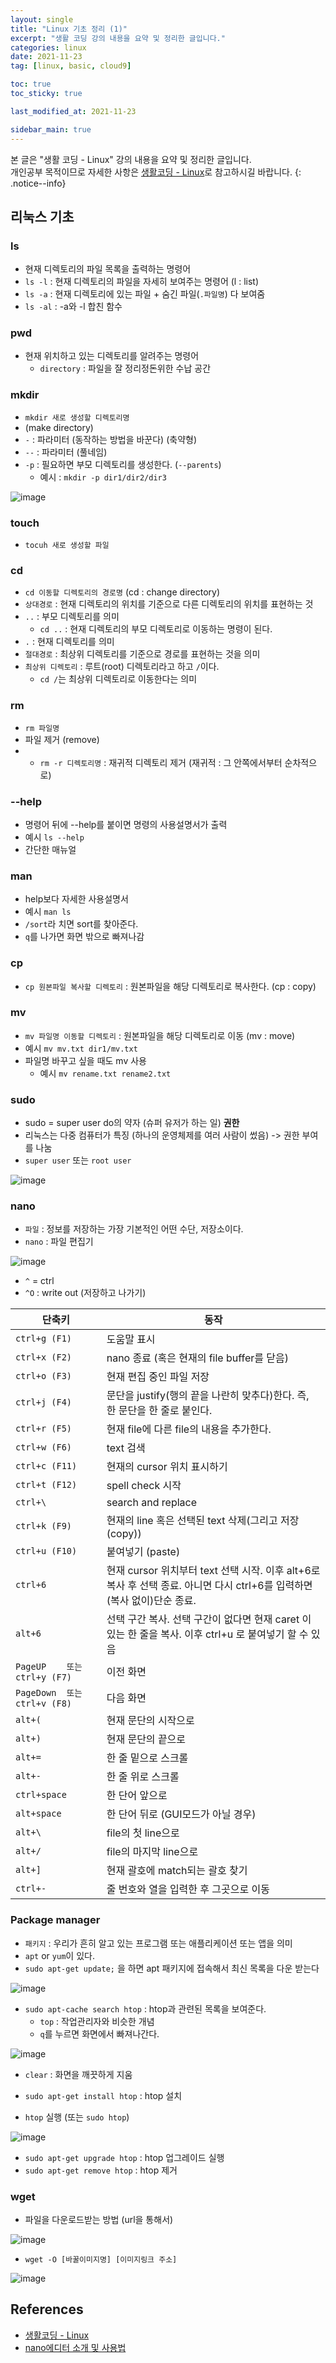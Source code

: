 ```yaml
---
layout: single
title: "Linux 기초 정리 (1)"
excerpt: "생활 코딩 강의 내용을 요약 및 정리한 글입니다."
categories: linux 
date: 2021-11-23
tag: [linux, basic, cloud9]

toc: true
toc_sticky: true

last_modified_at: 2021-11-23

sidebar_main: true
---
```


본 글은 "생활 코딩 - Linux" 강의 내용을 요약 및 정리한 글입니다. <br> 개인공부 목적이므로 자세한 사항은 [생활코딩 - Linux](https://www.inflearn.com/course/%EC%83%9D%ED%99%9C%EC%BD%94%EB%94%A9-%EB%A6%AC%EB%88%85%EC%8A%A4-%EA%B0%95%EC%A2%8C#curriculum)로 참고하시길 바랍니다.
{: .notice--info}

## 리눅스 기초 

### ls

- 현재 디렉토리의 파일 목록을 출력하는 명령어
- `ls -l` : 현재 디렉토리의 파일을 자세히 보여주는 명령어 (l : list)
- `ls -a` : 현재 디렉토리에 있는 파일 + 숨긴 파일(`.파일명`) 다 보여줌
- `ls -al` : -a와 -l 합친 함수

### pwd 

- 현재 위치하고 있는 디렉토리를 알려주는 명령어
  - `directory` : 파일을 잘 정리정돈위한 수납 공간

### mkdir

- `mkdir 새로 생성할 디렉토리명`
- (make directory)
- `-` : 파라미터 (동작하는 방법을 바꾼다) (축약형)
- `--` : 파라미터 (풀네임)
- `-p` : 필요하면 부모 디렉토리를 생성한다. (`--parents`)
  - 예시 : `mkdir -p dir1/dir2/dir3`

![image](https://user-images.githubusercontent.com/78655692/142976212-add56922-2b1d-44e5-aff8-9f9d8d9eccb1.png)

### touch

- `tocuh 새로 생성할 파일`

### cd

- `cd 이동할 디렉토리의 경로명` (cd : change directory)
- `상대경로` : 현재 디렉토리의 위치를 기준으로 다른 디렉토리의 위치를 표현하는 것
- `..` : 부모 디렉토리를 의미
  - `cd ..` : 현재 디렉토리의 부모 디렉토리로 이동하는 명령이 된다.
- `.` : 현재 디렉토리를 의미
- `절대경로` : 최상위 디렉토리를 기준으로 경로를 표현하는 것을 의미
- `최상위 디렉토리` : 루트(root) 디렉토리라고 하고 `/`이다.
  - `cd /`는 최상위 디렉토리로 이동한다는 의미

### rm

- `rm 파일명`
- 파일 제거 (remove)
- - `rm -r 디렉토리명` : 재귀적 디렉토리 제거 (재귀적 : 그 안쪽에서부터 순차적으로)

### --help

- 명령어 뒤에 --help를 붙이면 명령의 사용설명서가 출력
- 예시 `ls --help`
- 간단한 매뉴얼

### man 

- help보다 자세한 사용설명서
- 예시 `man ls`
- `/sort`라 치면 sort를 찾아준다. 
- `q`를 나가면 화면 밖으로 빠져나감

### cp 

- `cp 원본파일 복사할 디렉토리` : 원본파일을 해당 디렉토리로 복사한다. (cp : copy)

### mv

- `mv 파일명 이동할 디렉토리` : 원본파일을 해당 디렉토리로 이동 (mv : move)
- 예시 `mv mv.txt dir1/mv.txt`
- 파일명 바꾸고 싶을 때도 mv 사용
  - 예시 `mv rename.txt rename2.txt`

### sudo 

- sudo = super user do의 약자 (슈퍼 유저가 하는 일) **권한**
- 리눅스는 다중 컴퓨터가 특징 (하나의 운영체제를 여러 사람이 썼음) -> 권한 부여를 나눔
- `super user` 또는 `root user`

![image](https://user-images.githubusercontent.com/78655692/142977414-1280c4e0-91b3-46f2-b80d-0d306f7b416b.png)

### nano 

- `파일` : 정보를 저장하는 가장 기본적인 어떤 수단, 저장소이다.
- `nano` : 파일 편집기

![image](https://user-images.githubusercontent.com/78655692/142979879-ec660bd2-061a-402c-9c6f-9d0f6eae08d7.png)

- `^` = ctrl
- `^O` : write out (저장하고 나가기)

|단축키|동작|
|---|---|
|`ctrl+g (F1)`|	도움말 표시	|
|`ctrl+x (F2)`|	nano 종료 (혹은 현재의 file buffer를 닫음)	|
|`ctrl+o (F3)`|	현재 편집 중인 파일 저장	|
|`ctrl+j (F4)`|	문단을 justify(행의 끝을 나란히 맞추다)한다. 즉, 한 문단을 한 줄로 붙인다.	|
|`ctrl+r (F5)`|	현재 file에 다른 file의 내용을 추가한다.	|
|`ctrl+w (F6)`|	text 검색	|
|`ctrl+c (F11)`|	현재의 cursor 위치 표시하기	|
|`ctrl+t (F12)`|	spell check 시작|	
|`ctrl+\`|search and replace	|
|`ctrl+k (F9)`|	현재의 line 혹은 선택된 text 삭제(그리고 저장(copy))	|
|`ctrl+u (F10)`|	붙여넣기 (paste)	|
|`ctrl+6`|현재 cursor 위치부터 text 선택 시작. 이후 alt+6로 복사 후 선택 종료. 아니면 다시 ctrl+6를 입력하면 (복사 없이)단순 종료.	|
|`alt+6	`|선택 구간 복사. 선택 구간이 없다면 현재 caret 이 있는 한 줄을 복사. 이후 ctrl+u 로 붙여넣기 할 수 있음	|
|`PageUP	또는 ctrl+y (F7) `|이전 화면	|
|`PageDown	또는 ctrl+v (F8)`| 다음 화면	|
|`alt+(	`|현재 문단의 시작으로|	
|`alt+)	`|현재 문단의 끝으로	|
|`alt+=	`|한 줄 밑으로 스크롤|	
|`alt+-	`|한 줄 위로 스크롤	|
|`ctrl+space`|한 단어 앞으로	|
|`alt+space`|한 단어 뒤로 (GUI모드가 아닐 경우)	|
|`alt+\	`|file의 첫 line으로	|
|`alt+/	`|file의 마지막 line으로	|
|`alt+]	`|현재 괄호에 match되는 괄호 찾기	|
|`ctrl+-`|줄 번호와 열을 입력한 후 그곳으로 이동|

### Package manager

- `패키지` : 우리가 흔히 알고 있는 프로그램 또는 애플리케이션 또는 앱을 의미
- `apt` or `yum`이 있다.
- `sudo apt-get update;` 을 하면 apt 패키지에 접속해서 최신 목록을 다운 받는다

![image](https://user-images.githubusercontent.com/78655692/142982186-84ae9dcf-91d4-4bf8-8460-c803c187749d.png)

- `sudo apt-cache search htop` : htop과 관련된 목록을 보여준다. 
  - `top` : 작업관리자와 비슷한 개념 
  - `q`를 누르면 화면에서 빠져나간다.

![image](https://user-images.githubusercontent.com/78655692/142982254-5a26a1cf-cb9f-4012-a30f-1cafe512bd70.png)

- `clear` : 화면을 깨끗하게 지움
- `sudo apt-get install htop` : htop 설치

- `htop` 실행 (또는 `sudo htop`)

![image](https://user-images.githubusercontent.com/78655692/142982513-8dd236d0-6729-47cb-b928-34d910d649e4.png)

- `sudo apt-get upgrade htop` : htop 업그레이드 실행
- `sudo apt-get remove htop` : htop 제거

### wget 

- 파일을 다운로드받는 방법 (url을 통해서)

![image](https://user-images.githubusercontent.com/78655692/142983238-ee773aef-9c7b-41e8-b8dc-c3008849d917.png)

- `wget -O [바꿀이미지명] [이미지링크 주소]` 

![image](https://user-images.githubusercontent.com/78655692/142983505-5ae35d6a-1df0-44ce-a29e-08fcb59aa189.png)


## References 

- [생활코딩 - Linux](https://www.inflearn.com/course/%EC%83%9D%ED%99%9C%EC%BD%94%EB%94%A9-%EB%A6%AC%EB%88%85%EC%8A%A4-%EA%B0%95%EC%A2%8C#curriculum)
- [nano에디터 소개 및 사용법](https://junistory.blogspot.com/2017/08/nano.html)